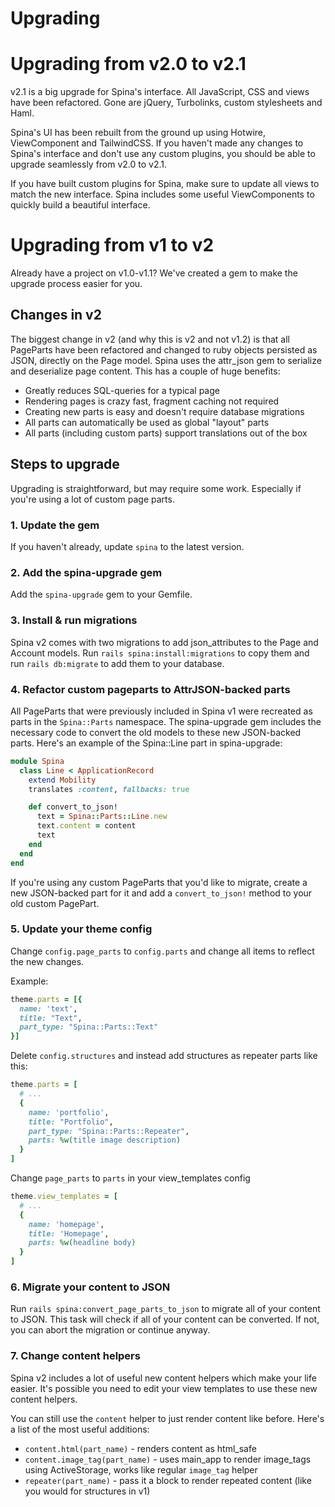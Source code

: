 # Upgrading

# Upgrading from v2.0 to v2.1

v2.1 is a big upgrade for Spina's interface. All JavaScript, CSS and views have been refactored. Gone are jQuery, Turbolinks, custom stylesheets and Haml. 

Spina's UI has been rebuilt from the ground up using Hotwire, ViewComponent and TailwindCSS. If you haven't made any changes to Spina's interface and don't use any custom plugins, you should be able to upgrade seamlessly from v2.0 to v2.1. 

If you have built custom plugins for Spina, make sure to update all views to match the new interface. Spina includes some useful ViewComponents to quickly build a beautiful interface.

# Upgrading from v1 to v2

Already have a project on v1.0-v1.1? We've created a gem to make the upgrade process easier for you. 

## Changes in v2
The biggest change in v2 (and why this is v2 and not v1.2) is that all PageParts have been refactored and changed to ruby objects persisted as JSON, directly on the Page model. Spina uses the attr_json gem to serialize and deserialize page content. This has a couple of huge benefits: 

- Greatly reduces SQL-queries for a typical page
- Rendering pages is crazy fast, fragment caching not required
- Creating new parts is easy and doesn't require database migrations
- All parts can automatically be used as global "layout" parts
- All parts (including custom parts) support translations out of the box

## Steps to upgrade
Upgrading is straightforward, but may require some work. Especially if you're using a lot of custom page parts.

### 1. Update the gem
If you haven't already, update `spina` to the latest version.

### 2. Add the spina-upgrade gem
Add the `spina-upgrade` gem to your Gemfile.

### 3. Install & run migrations
Spina v2 comes with two migrations to add json_attributes to the Page and Account models. Run `rails spina:install:migrations` to copy them and run `rails db:migrate` to add them to your database.

### 4. Refactor custom pageparts to AttrJSON-backed parts
All PageParts that were previously included in Spina v1 were recreated as parts in the `Spina::Parts` namespace. The spina-upgrade gem includes the necessary code to convert the old models to these new JSON-backed parts. Here's an example of the Spina::Line part in spina-upgrade:

```ruby
module Spina
  class Line < ApplicationRecord
    extend Mobility
    translates :content, fallbacks: true

    def convert_to_json!
      text = Spina::Parts::Line.new
      text.content = content
      text
    end
  end
end
```

If you're using any custom PageParts that you'd like to migrate, create a new JSON-backed part for it and add a `convert_to_json!` method to your old custom PagePart.

### 5. Update your theme config

Change `config.page_parts` to `config.parts` and change all items to reflect the new changes.

Example:
```ruby
theme.parts = [{
  name: 'text',
  title: "Text",
  part_type: "Spina::Parts::Text"
}]
```

Delete `config.structures` and instead add structures as repeater parts like this:

```ruby
theme.parts = [
  # ...
  {
    name: 'portfolio',
    title: "Portfolio",
    part_type: "Spina::Parts::Repeater",
    parts: %w(title image description)
  }
]
```

Change `page_parts` to `parts` in your view_templates config

```ruby
theme.view_templates = [
  # ...
  {
    name: 'homepage',
    title: 'Homepage',
    parts: %w(headline body)
  }
]
```

### 6. Migrate your content to JSON

Run `rails spina:convert_page_parts_to_json` to migrate all of your content to JSON. This task will check if all of your content can be converted. If not, you can abort the migration or continue anyway.

### 7. Change content helpers

Spina v2 includes a lot of useful new content helpers which make your life easier. It's possible you need to edit your view templates to use these new content helpers.

You can still use the `content` helper to just render content like before. Here's a list of the most useful additions:

- `content.html(part_name)` - renders content as html_safe
- `content.image_tag(part_name)` - uses main_app to render image_tags using ActiveStorage, works like regular `image_tag` helper
- `repeater(part_name)` - pass it a block to render repeated content (like you would for structures in v1)